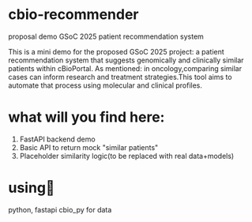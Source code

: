 # cbio-recommender
proposal demo
GSoC 2025 
patient recommendation system

This is a mini demo for the proposed GSoC 2025 project: a patient recommendation system that suggests genomically and clinically similar patients within cBioPortal.
As mentioned: in oncology,comparing similar cases can inform research and treatment strategies.This tool aims to automate that process using molecular and clinical profiles.

# what will you find here:
1. FastAPI backend demo
2. Basic API to return mock "similar patients"
3. Placeholder similarity logic(to be replaced with real data+models)

# using🧱
python, fastapi
cbio_py for data